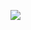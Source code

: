 ![](https://github-readme-stats-rho-peach-25.vercel.app/api?username=ogios&count_private=true&show_icons=true&role=OWNER,ORGANIZATION_MEMBER)

